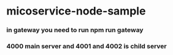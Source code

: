 # micoservice-node-sample

### in gateway you need to run npm run gateway 
### 4000 main server and 4001 and 4002 is child server 
